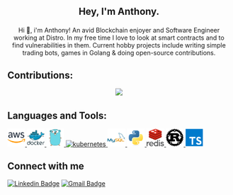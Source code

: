 ## <p align="center">Hey, I'm Anthony.</p>

<p align="center">
    Hi 👋, i'm Anthony! An avid Blockchain enjoyer and Software Engineer working at Distro. 
    In my free time I love to look at smart contracts and to find vulnerabilities in them.
    Current hobby projects include writing simple trading bots, games in Golang & doing open-source contributions.
</p>

<h2 align="left">Contributions:</h3>

<p align= "center">	
  <img src="https://github-readme-streak-stats.herokuapp.com/?user=anthonyoliai&show_icons=true&theme=onedark" width=48% />
</p>

<h2 align="left">Languages and Tools:</h3>
<p align="left"> <a href="https://aws.amazon.com" target="_blank" rel="noreferrer"> <img src="https://raw.githubusercontent.com/devicons/devicon/master/icons/amazonwebservices/amazonwebservices-original-wordmark.svg" alt="aws" width="40" height="40"/> </a> <a href="https://www.docker.com/" target="_blank" rel="noreferrer"> <img src="https://raw.githubusercontent.com/devicons/devicon/master/icons/docker/docker-original-wordmark.svg" alt="docker" width="40" height="40"/> </a> <a href="https://golang.org" target="_blank" rel="noreferrer"> <img src="https://raw.githubusercontent.com/devicons/devicon/master/icons/go/go-original.svg" alt="go" width="40" height="40"/> </a> <a href="https://kubernetes.io" target="_blank" rel="noreferrer"> <img src="https://www.vectorlogo.zone/logos/kubernetes/kubernetes-icon.svg" alt="kubernetes" width="40" height="40"/> </a> <a href="https://www.mysql.com/" target="_blank" rel="noreferrer"> <img src="https://raw.githubusercontent.com/devicons/devicon/master/icons/mysql/mysql-original-wordmark.svg" alt="mysql" width="40" height="40"/> </a> <a href="https://www.python.org" target="_blank" rel="noreferrer"> <img src="https://raw.githubusercontent.com/devicons/devicon/master/icons/python/python-original.svg" alt="python" width="40" height="40"/> </a> <a href="https://redis.io" target="_blank" rel="noreferrer"> <img src="https://raw.githubusercontent.com/devicons/devicon/master/icons/redis/redis-original-wordmark.svg" alt="redis" width="40" height="40"/> </a> <a href="https://www.rust-lang.org" target="_blank" rel="noreferrer"> <img src="https://raw.githubusercontent.com/devicons/devicon/master/icons/rust/rust-plain.svg" alt="rust" width="40" height="40"/> </a> <a href="https://www.typescriptlang.org/" target="_blank" rel="noreferrer"> <img src="https://raw.githubusercontent.com/devicons/devicon/master/icons/typescript/typescript-original.svg" alt="typescript" width="40" height="40"/> </a> </p>


## Connect with me

[![Linkedin Badge](https://img.shields.io/badge/-AnthonyOliai-blue?style=flat-square&logo=Linkedin&logoColor=white&link=https://www.linkedin.com/in/anthony-oliai-52315118b//)](https://www.linkedin.com/in/anthony-oliai-52315118b/)
[![Gmail Badge](https://img.shields.io/badge/-anthonyoliai@gmail.com-c14438?style=flat-square&logo=Gmail&logoColor=white&link=mailto:anthonyoliai@gmail.com)](mailto:anthonyoliai@gmail.com)

